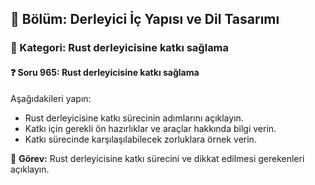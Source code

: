 ## 📘 Bölüm: Derleyici İç Yapısı ve Dil Tasarımı  
### 🔹 Kategori: Rust derleyicisine katkı sağlama  
#### ❓ Soru 965: Rust derleyicisine katkı sağlama

Aşağıdakileri yapın:

- Rust derleyicisine katkı sürecinin adımlarını açıklayın.
- Katkı için gerekli ön hazırlıklar ve araçlar hakkında bilgi verin.
- Katkı sürecinde karşılaşılabilecek zorluklara örnek verin.

🔧 **Görev:** Rust derleyicisine katkı sürecini ve dikkat edilmesi gerekenleri açıklayın.
